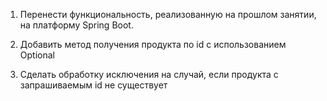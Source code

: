 1. Перенести функциональность, реализованную на прошлом занятии, на платформу Spring Boot.

2. Добавить метод получения продукта по id с использованием Optional

3. Сделать обработку исключения на случай, если продукта с запрашиваемым id не существует